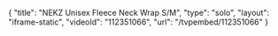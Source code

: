 {
    "title": "NEKZ Unisex Fleece Neck Wrap  S\/M",
    "type": "solo",
    "layout": "iframe-static",
    "videoId": "112351066",
    "url": "\/tvpembed\/112351066"
}